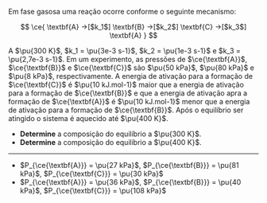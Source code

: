 Em fase gasosa uma reação ocorre conforme o seguinte mecanismo:

$$
\ce{ \textbf{A} ->[$k_1$] \textbf{B} ->[$k_2$] \textbf{C} ->[$k_3$] \textbf{A} }
$$

A $\pu{300 K}$, $k_1 = \pu{3e-3 s-1}$, $k_2 = \pu{1e-3 s-1}$ e $k_3 = \pu{2,7e-3 s-1}$. Em um experimento, as pressões de $\ce{\textbf{A}}$, $\ce{\textbf{B}}$ e $\ce{\textbf{C}}$ são $\pu{50 kPa}$, $\pu{80 kPa}$ e $\pu{8 kPa}$, respectivamente. A energia de ativação para a formação de $\ce{\textbf{C}}$ é $\pu{10 kJ.mol-1}$ maior que a energia de ativação para a formação de $\ce{\textbf{B}}$ e que a energia de ativação apra a formação de $\ce{\textbf{A}}$ é $\pu{10 kJ.mol-1}$ menor que a energia de ativação para a formação de $\ce{\textbf{B}}$. Após o equilíbrio ser atingido o sistema é aquecido até $\pu{400 K}$.

- **Determine** a composição do equilíbrio a $\pu{300 K}$.
- **Determine** a composição do equilíbrio a $\pu{400 K}$.

---

- $P_{\ce{\textbf{A}}} = \pu{27 kPa}$, $P_{\ce{\textbf{B}}} = \pu{81 kPa}$, $P_{\ce{\textbf{C}}} = \pu{30 kPa}$
- $P_{\ce{\textbf{A}}} = \pu{36 kPa}$, $P_{\ce{\textbf{B}}} = \pu{40 kPa}$, $P_{\ce{\textbf{C}}} = \pu{108 kPa}$
